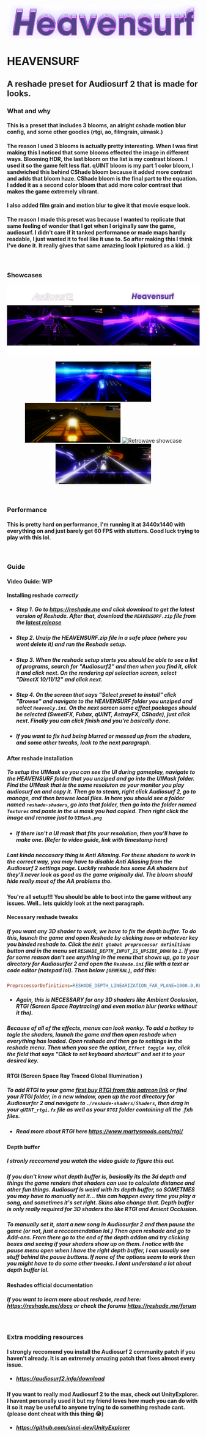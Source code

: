 <p align="center">
  <img src="./Heavensurf.png" alt="heavensurf logo"/>
</p>

# HEAVENSURF
## A reshade preset for Audiosurf 2 that is made for looks.

### What and why
#### This is a preset that includes 3 blooms, an alright cshade motion blur config, and some other goodies (rtgi, ao, filmgrain, uimask.)
#### The reason I used 3 blooms is actually pretty interesting. When I was first making this I noticed that some blooms effected the image in different ways. Blooming HDR, the last bloom on the list is my contrast bloom. I used it so the game felt less flat. qUINT bloom is my part 1 color bloom, I sandwiched this behind CShade bloom because it added more contrast and adds that bloom haze. CShade bloom is the final part to the equation. I added it as a second color bloom that add more color contrast that makes the game extremely vibrant.
#### I also added film grain and motion blur to give it that movie esque look.
#### The reason I made this preset was because I wanted to replicate that same feeling of wonder that I got when I originally saw the game, audiosurf. I didn't care if it tanked performance or made maps hardly readable, I just wanted it to feel like it use to. So after making this I think I've done it. It really gives that same amazing look I pictured as a kid. :)

<br/>

### Showcases
![Comparison 1](./Screenshots/Comparison-2.png)
<p align="center">
  <img src="./Screenshots/Infared-1.png" alt="Infared showcase" style="width:49.7%;"/>
  <img src="./Screenshots/Dusk-2.png" alt="Dusk showcase" style="width:49.7%;"/>
  <img src="./Screenshots/Retrowave-2.png" alt="Retrowave showcase" style="width:49.7%;"/>
  <img src="./Screenshots/Rainbowdrive-1.png" alt="Rainbowdrive showcase" style="width:49.7%;"/>
</p>

<br/>

### Performance
#### This is pretty hard on performance, I'm running it at 3440x1440 with everything on and just barely get 60 FPS with stutters. Good luck trying to play with this lol.

<br/>

### Guide
#### Video Guide: WIP
#### Installing reshade *correctly*
- ##### Step 1. Go to https://reshade.me and click download to get the latest version of Reshade. After that, download the `HEAVENSURF.zip` file from the [latest release](https://github.com/scotdotwtf/HEAVENSURF/releases/latest)
- ##### Step 2. Unzip the HEAVENSURF.zip file in a safe place (where you wont delete it) and run the Reshade setup.
- ##### Step 3. When the reshade setup starts you should be able to see a list of programs, search for "Audiosurf2" and then when you find it, click it and click next. On the rendering api selection screen, select "DirectX 10/11/12" and click next. 
- ##### Step 4. On the screen that says "Select preset to install" click "Browse" and navigate to the HEAVENSURF folder you unziped and select `Heavenly.ini`. On the next screen some effect packages should be selected (SweetFX, Fubax, qUINT, AstrayFX, CShade), just click next. Finally you can click finish and you're basically done. 
- ##### If you want to fix hud being blurred or messed up from the shaders, and some other tweaks, look to the next paragraph.

#### After reshade installation
##### To setup the UIMask so you can see the UI during gameplay, navigate to the HEAVENSURF folder that you unziped and go into the UIMask folder. Find the UIMask that is the same resoluton as your moniter you play audiosurf on and copy it. Then go to steam, right click Audiosurf 2, go to manage, and then browse local files. In here you should see a folder named `reshade-shaders`, go into that folder, then go into the folder named `Textures` and paste in the ui mask you had copied. Then right click the image and rename just to `UIMask.png`  
- ##### If there isn't a UI mask that fits your resolution, then you'll have to make one. (Refer to video guide, link with timestamp here)
##### Last kinda neccasary thing is Anti Aliasing. For these shaders to work in the correct way, you may have to disable Anti Aliasing from the Audiosurf 2 settings page. Luckily reshade has some AA shaders but they'll never look as good as the game originally did. The bloom should hide really most of the AA problems tho.
#### You're all setup!!! You should be able to boot into the game without any issues. Well.. lets quickly look at the next paragraph.

#### Necessary reshade tweaks
##### If you want any 3D shader to work, we have to fix the depth buffer. To do this, launch the game and open Reshade by clicking `home` or whatever key you binded reshade to. Click the `Edit global preprocessor definitions` button and in the menu set `RESHADE_DEPTH_INPUT_IS_UPSIDE_DOWN` to `1`. If you for some reason don't see anything in the menu that shows up, go to your directory for Audiosurfer 2 and open the `Reshade.ini` file with a text or code editor (notepad lol). Then below `[GENERAL]`, add this:
```ini
PreprocessorDefinitions=RESHADE_DEPTH_LINEARIZATION_FAR_PLANE=1000.0,RESHADE_DEPTH_INPUT_IS_UPSIDE_DOWN=1,RESHADE_DEPTH_INPUT_IS_REVERSED=0,RESHADE_DEPTH_INPUT_IS_LOGARITHMIC=0
```
- ##### Again, this is NECESSARY for any 3D shaders like Ambient Ocolusion, RTGI (Screen Space Raytracing) and even motion blur (works without it tho).
##### Because of all of the  effects, menus can look wonky. To add a hotkey to togle the shaders, launch the game and then open reshade when everything has loaded. Open reshade and then go to settings in the reshade menu. Then when you see the option, `Effect toggle key`, click the field that says "Click to set keyboard shortcut" and set it to your desired key.

#### RTGI (Screen Space Ray Traced Global Illumination )
##### To add RTGI to your game [first buy RTGI from this patreon link](https://www.patreon.com/mcflypg) or find your RTGI folder, in a new window, open up the root directory for Audiosurfer 2 and navigate to `./reshade-shaders/Shaders`, then drag in your `qUINT_rtgi.fx` file as well as your `RTGI` folder containing all the .fxh files. 
- ##### Read more about RTGI here https://www.martysmods.com/rtgi/


#### Depth buffer
##### I stronly reccomend you watch the video guide to figure this out.
##### If you don't know what depth buffer is, basically its the 3d depth and things the game renders that shaders can use to calculate distance and other fun things. Audiosurf is weird with its depth buffer, so *SOMETMES* you may have to manually set it... this can happen every time you play a song, and sometimes it's set right. Skins also change that. Depth buffer is only really required for 3D shaders tho like RTGI and Amient Occlusion.
##### To manually set it, start a new song in Audiosurfer 2 and then pause the game (or not, just a reccomendation lol.) Then open reshade and go to Add-ons. From there go to the end of the depth addon and try clicking boxes and seeing if your shaders show up on them. I notice with the pause menu open when I have the right depth buffer, I can usually see stuff behind the pause buttons. If none of the options seem to work then you might have to do some other tweaks. I dont understand a lot about depth buffer lol.

#### Reshades official documentation
##### If you want to learn more about reshade, read here: https://reshade.me/docs or check the forums https://reshade.me/forum

<br/>

### Extra modding resources
#### I strongly reccomend you install the Audiosurf 2 community patch if you haven't already. It is an extremely amazing patch that fixes almost every issue.
- ##### https://audiosurf2.info/download
#### If you want to really mod Audiosurf 2 to the max, check out UnityExplorer. I havent personally used it but my friend loves how much you can do with it so it may be useful to anyone trying to do something reshade cant. (please dont cheat with this thing 😭)
- ##### https://github.com/sinai-dev/UnityExplorer
